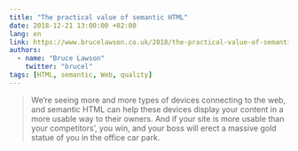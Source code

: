 ```yaml
---
title: "The practical value of semantic HTML"
date: 2018-12-21 13:00:00 +02:00
lang: en
link: https://www.brucelawson.co.uk/2018/the-practical-value-of-semantic-html/
authors:
  - name: "Bruce Lawson"
    twitter: "brucel"
tags: [HTML, semantic, Web, quality]
---
```


> We’re seeing more and more types of devices connecting to the web, and semantic HTML can help these devices display your content in a more usable way to their owners. And if your site is more usable than your competitors’, you win, and your boss will erect a massive gold statue of you in the office car park.
